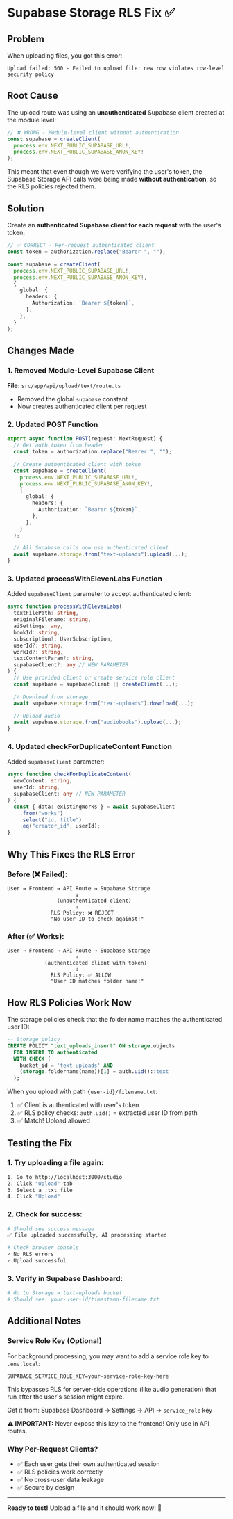 # Supabase Storage RLS Fix ✅

## Problem

When uploading files, you got this error:

```
Upload failed: 500 - Failed to upload file: new row violates row-level security policy
```

## Root Cause

The upload route was using an **unauthenticated** Supabase client created at the module level:

```typescript
// ❌ WRONG - Module-level client without authentication
const supabase = createClient(
  process.env.NEXT_PUBLIC_SUPABASE_URL!,
  process.env.NEXT_PUBLIC_SUPABASE_ANON_KEY!
);
```

This meant that even though we were verifying the user's token, the Supabase Storage API calls were being made **without authentication**, so the RLS policies rejected them.

## Solution

Create an **authenticated Supabase client for each request** with the user's token:

```typescript
// ✅ CORRECT - Per-request authenticated client
const token = authorization.replace("Bearer ", "");

const supabase = createClient(
  process.env.NEXT_PUBLIC_SUPABASE_URL!,
  process.env.NEXT_PUBLIC_SUPABASE_ANON_KEY!,
  {
    global: {
      headers: {
        Authorization: `Bearer ${token}`,
      },
    },
  }
);
```

## Changes Made

### 1. Removed Module-Level Supabase Client

**File:** `src/app/api/upload/text/route.ts`

- Removed the global `supabase` constant
- Now creates authenticated client per request

### 2. Updated POST Function

```typescript
export async function POST(request: NextRequest) {
  // Get auth token from header
  const token = authorization.replace("Bearer ", "");

  // Create authenticated client with token
  const supabase = createClient(
    process.env.NEXT_PUBLIC_SUPABASE_URL!,
    process.env.NEXT_PUBLIC_SUPABASE_ANON_KEY!,
    {
      global: {
        headers: {
          Authorization: `Bearer ${token}`,
        },
      },
    }
  );

  // All Supabase calls now use authenticated client
  await supabase.storage.from("text-uploads").upload(...);
}
```

### 3. Updated processWithElevenLabs Function

Added `supabaseClient` parameter to accept authenticated client:

```typescript
async function processWithElevenLabs(
  textFilePath: string,
  originalFilename: string,
  aiSettings: any,
  bookId: string,
  subscription?: UserSubscription,
  userId?: string,
  workId?: string,
  textContentParam?: string,
  supabaseClient?: any // NEW PARAMETER
) {
  // Use provided client or create service role client
  const supabase = supabaseClient || createClient(...);

  // Download from storage
  await supabase.storage.from("text-uploads").download(...);

  // Upload audio
  await supabase.storage.from("audiobooks").upload(...);
}
```

### 4. Updated checkForDuplicateContent Function

Added `supabaseClient` parameter:

```typescript
async function checkForDuplicateContent(
  newContent: string,
  userId: string,
  supabaseClient: any // NEW PARAMETER
) {
  const { data: existingWorks } = await supabaseClient
    .from("works")
    .select("id, title")
    .eq("creator_id", userId);
}
```

## Why This Fixes the RLS Error

### Before (❌ Failed):

```
User → Frontend → API Route → Supabase Storage
                      ↓
                (unauthenticated client)
                      ↓
              RLS Policy: ❌ REJECT
              "No user ID to check against!"
```

### After (✅ Works):

```
User → Frontend → API Route → Supabase Storage
                      ↓
            (authenticated client with token)
                      ↓
              RLS Policy: ✅ ALLOW
              "User ID matches folder name!"
```

## How RLS Policies Work Now

The storage policies check that the folder name matches the authenticated user ID:

```sql
-- Storage policy
CREATE POLICY "text_uploads_insert" ON storage.objects
  FOR INSERT TO authenticated
  WITH CHECK (
    bucket_id = 'text-uploads' AND
    (storage.foldername(name))[1] = auth.uid()::text
  );
```

When you upload with path `{user-id}/filename.txt`:

1. ✅ Client is authenticated with user's token
2. ✅ RLS policy checks: `auth.uid()` = extracted user ID from path
3. ✅ Match! Upload allowed

## Testing the Fix

### 1. Try uploading a file again:

```bash
1. Go to http://localhost:3000/studio
2. Click "Upload" tab
3. Select a .txt file
4. Click "Upload"
```

### 2. Check for success:

```bash
# Should see success message
✅ File uploaded successfully, AI processing started

# Check browser console
✓ No RLS errors
✓ Upload successful
```

### 3. Verify in Supabase Dashboard:

```bash
# Go to Storage → text-uploads bucket
# Should see: your-user-id/timestamp-filename.txt
```

## Additional Notes

### Service Role Key (Optional)

For background processing, you may want to add a service role key to `.env.local`:

```env
SUPABASE_SERVICE_ROLE_KEY=your-service-role-key-here
```

This bypasses RLS for server-side operations (like audio generation) that run after the user's session might expire.

Get it from: Supabase Dashboard → Settings → API → `service_role` key

**⚠️ IMPORTANT:** Never expose this key to the frontend! Only use in API routes.

### Why Per-Request Clients?

- ✅ Each user gets their own authenticated session
- ✅ RLS policies work correctly
- ✅ No cross-user data leakage
- ✅ Secure by design

---

**Ready to test!** Upload a file and it should work now! 🚀
